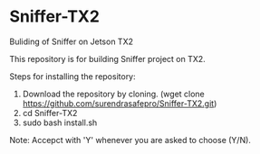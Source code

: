 # Sniffer-TX2
Buliding of Sniffer on Jetson TX2

This repository is for building Sniffer project on TX2.

Steps for installing the repository:
  1. Download the repository by cloning. (wget clone https://github.com/surendrasafepro/Sniffer-TX2.git)
  2. cd Sniffer-TX2
  3. sudo bash install.sh
  
Note: Accepct with 'Y' whenever you are asked to choose (Y/N).
